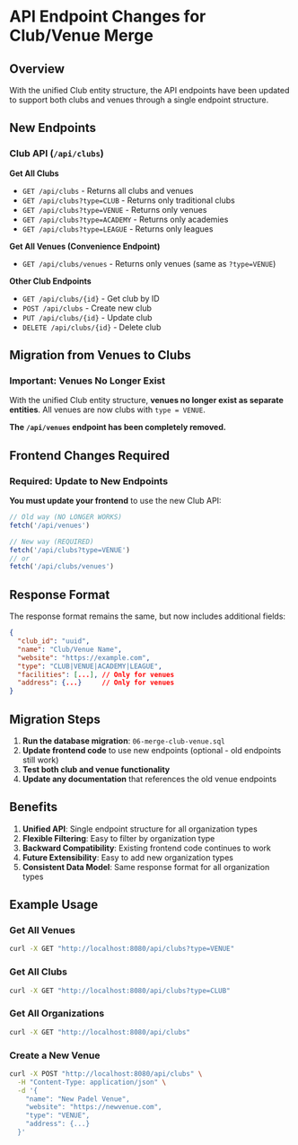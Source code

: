 # API Endpoint Changes for Club/Venue Merge

## Overview

With the unified Club entity structure, the API endpoints have been updated to support both clubs and venues through a single endpoint structure.

## New Endpoints

### Club API (`/api/clubs`)

**Get All Clubs**
- `GET /api/clubs` - Returns all clubs and venues
- `GET /api/clubs?type=CLUB` - Returns only traditional clubs
- `GET /api/clubs?type=VENUE` - Returns only venues
- `GET /api/clubs?type=ACADEMY` - Returns only academies
- `GET /api/clubs?type=LEAGUE` - Returns only leagues

**Get All Venues (Convenience Endpoint)**
- `GET /api/clubs/venues` - Returns only venues (same as `?type=VENUE`)

**Other Club Endpoints**
- `GET /api/clubs/{id}` - Get club by ID
- `POST /api/clubs` - Create new club
- `PUT /api/clubs/{id}` - Update club
- `DELETE /api/clubs/{id}` - Delete club

## Migration from Venues to Clubs

### Important: Venues No Longer Exist

With the unified Club entity structure, **venues no longer exist as separate entities**. All venues are now clubs with `type = VENUE`.

**The `/api/venues` endpoint has been completely removed.**

## Frontend Changes Required

### Required: Update to New Endpoints
**You must update your frontend** to use the new Club API:

```javascript
// Old way (NO LONGER WORKS)
fetch('/api/venues')

// New way (REQUIRED)
fetch('/api/clubs?type=VENUE')
// or
fetch('/api/clubs/venues')
```

## Response Format

The response format remains the same, but now includes additional fields:

```json
{
  "club_id": "uuid",
  "name": "Club/Venue Name",
  "website": "https://example.com",
  "type": "CLUB|VENUE|ACADEMY|LEAGUE",
  "facilities": [...], // Only for venues
  "address": {...}     // Only for venues
}
```

## Migration Steps

1. **Run the database migration**: `06-merge-club-venue.sql`
2. **Update frontend code** to use new endpoints (optional - old endpoints still work)
3. **Test both club and venue functionality**
4. **Update any documentation** that references the old venue endpoints

## Benefits

1. **Unified API**: Single endpoint structure for all organization types
2. **Flexible Filtering**: Easy to filter by organization type
3. **Backward Compatibility**: Existing frontend code continues to work
4. **Future Extensibility**: Easy to add new organization types
5. **Consistent Data Model**: Same response format for all organization types

## Example Usage

### Get All Venues
```bash
curl -X GET "http://localhost:8080/api/clubs?type=VENUE"
```

### Get All Clubs
```bash
curl -X GET "http://localhost:8080/api/clubs?type=CLUB"
```

### Get All Organizations
```bash
curl -X GET "http://localhost:8080/api/clubs"
```

### Create a New Venue
```bash
curl -X POST "http://localhost:8080/api/clubs" \
  -H "Content-Type: application/json" \
  -d '{
    "name": "New Padel Venue",
    "website": "https://newvenue.com",
    "type": "VENUE",
    "address": {...}
  }'
```
